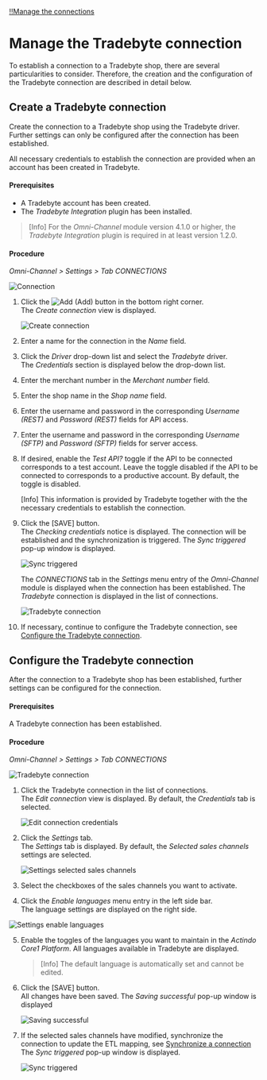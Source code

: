 [!!Manage the connections](./01_ManageConnections.md)

# Manage the Tradebyte connection

To establish a connection to a Tradebyte shop, there are several particularities to consider. Therefore,  the creation and the configuration of the Tradebyte connection are described in detail below.


## Create a Tradebyte connection

Create the connection to a Tradebyte shop using the Tradebyte driver. Further settings can only be configured after the connection has been established.

All necessary credentials to establish the connection are provided when an account has been created in Tradebyte.

#### Prerequisites

- A Tradebyte account has been created.
- The *Tradebyte Integration* plugin has been installed.

> [Info] For the *Omni-Channel* module version 4.1.0 or higher, the *Tradebyte Integration* plugin is required in at least version 1.2.0.

#### Procedure

*Omni-Channel > Settings > Tab CONNECTIONS*

![Connection](../../Assets/Screenshots/Channels/Settings/Connections/Connection.png "[Connection]")

1. Click the ![Add](../../Assets/Icons/Plus01.png "[Add]") (Add) button in the bottom right corner.    
  The *Create connection* view is displayed.

    ![Create connection](../../Assets/Screenshots/Channels/Settings/Connections/CreateConnection.png "[Create connection]")

2. Enter a name for the connection in the *Name* field.

3. Click the *Driver* drop-down list and select the *Tradebyte* driver.  
  The *Credentials* section is displayed below the drop-down list.

4. Enter the merchant number in the *Merchant number* field.

5. Enter the shop name in the *Shop name* field.

6. Enter the username and password in the corresponding *Username (REST)* and *Password (REST)* fields for API access.

7. Enter the username and password in the corresponding *Username (SFTP)* and *Password (SFTP)* fields for server access.

8. If desired, enable the *Test API?* toggle if the API to be connected corresponds to a test account. Leave the toggle disabled if the API to be connected to corresponds to a productive account. By default, the toggle is disabled.

    [Info] This information is provided by Tradebyte together with the the necessary credentials to establish the connection. 

9. Click the [SAVE] button.  
  The *Checking credentials* notice is displayed. The connection will be established and the synchronization is triggered. The *Sync triggered* pop-up window is displayed.  

    ![Sync triggered](../../Assets/Screenshots/Channels/Settings/Connections/SyncTriggered.png "[Sync triggered]")

    The *CONNECTIONS* tab in the *Settings* menu entry of the *Omni-Channel* module is displayed when the connection has been established. The *Tradebyte* connection is displayed in the list of connections.

    ![Tradebyte connection](../../Assets/Screenshots/Channels/Settings/Connections/Tradebyte/Connection.png "[Tradebyte connection]")	

10. If necessary, continue to configure the Tradebyte connection, see [Configure the Tradebyte connection](#configure-the-Tradebyte-connection).


## Configure the Tradebyte connection   

After the connection to a Tradebyte shop has been established, further settings can be configured for the connection.

#### Prerequisites

A Tradebyte connection has been established.

#### Procedure

*Omni-Channel > Settings > Tab CONNECTIONS*

![Tradebyte connection](../../Assets/Screenshots/Channels/Settings/Connections/Tradebyte/Connection.png "[Tradebyte connection]")

1. Click the Tradebyte connection in the list of connections.   
  The *Edit connection* view is displayed. By default, the *Credentials* tab is selected.

    ![Edit connection credentials](../../Assets/Screenshots/Channels/Settings/Connections/Tradebyte/Credentials.png "[Edit connection credentials]")

2. Click the *Settings* tab.   
  The *Settings* tab is displayed. By default, the *Selected sales channels* settings are selected. 

    ![Settings selected sales channels](../../Assets/Screenshots/Channels/Settings/Connections/Tradebyte/Settings_SelectedSalesChannels.png "[Settings selected sales channels]")

3. Select the checkboxes of the sales channels you want to activate.  

4. Click the *Enable languages* menu entry in the left side bar.  
  The language settings are displayed on the right side. 

  ![Settings enable languages](../../Assets/Screenshots/Channels/Settings/Connections/Tradebyte/Settings_EnableLanguages.png "[Settings enable languages]")

5. Enable the toggles of the languages you want to maintain in the *Actindo Core1 Platform*. All languages available in Tradebyte are displayed.

    > [Info] The default language is automatically set and cannot be edited.

6. Click the [SAVE] button.  
  All changes have been saved. The *Saving successful* pop-up window is displayed

    ![Saving successful](../../Assets/Screenshots/Channels/Settings/Connections/SavingSuccessful.png "[Saving successful]")

7. If the selected sales channels have modified, synchronize the connection to update the ETL mapping, see [Synchronize a connection](../Integration/01_ManageConnections.md#synchronize-a-connection)    
  The *Sync triggered* pop-up window is displayed.

    ![Sync triggered](../../Assets/Screenshots/Channels/Settings/Connections/SyncTriggered.png "[Sync triggered]")
